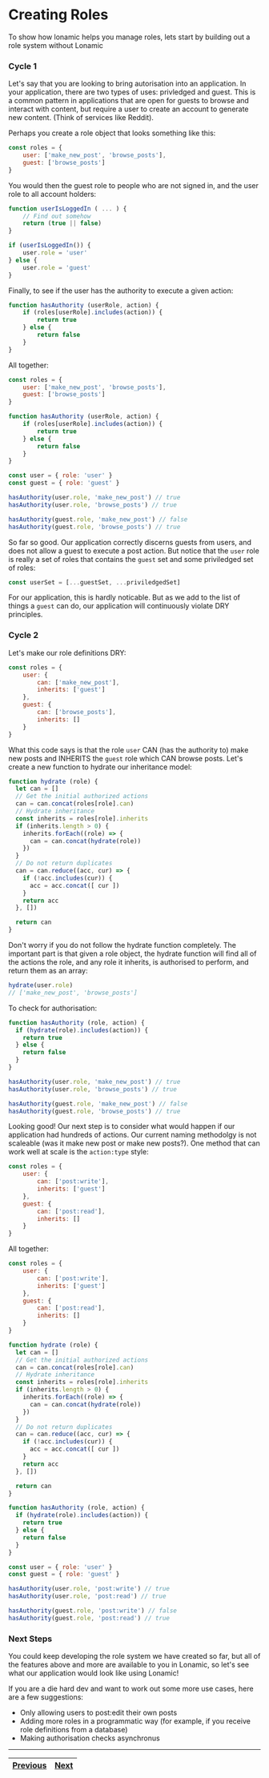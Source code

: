# Creating Roles

To show how lonamic helps you manage roles, lets start by building out a role system without Lonamic

### Cycle 1

Let's say that you are looking to bring autorisation into an application. In your application, there are two types of uses: privledged and guest. This is a common pattern in applications that are open for guests to browse and interact with content, but require a user to create an account to generate new content. \(Think of services like Reddit\).

Perhaps you create a role object that looks something like this:

```js
const roles = {
    user: ['make_new_post', 'browse_posts'],
    guest: ['browse_posts']
}
```

You would then the guest role to people who are not signed in, and the user role to all account holders:

```js
function userIsLoggedIn ( ... ) {
    // Find out somehow
    return (true || false)
}

if (userIsLoggedIn()) {
    user.role = 'user'
} else {
    user.role = 'guest'
}
```

Finally, to see if the user has the authority to execute a given action:

```js
function hasAuthority (userRole, action) {
    if (roles[userRole].includes(action)) {
        return true
    } else {
        return false
    }
}
```

All together:

```js
const roles = {
    user: ['make_new_post', 'browse_posts'],
    guest: ['browse_posts']
}

function hasAuthority (userRole, action) {
    if (roles[userRole].includes(action)) {
        return true
    } else {
        return false
    }
}

const user = { role: 'user' }
const guest = { role: 'guest' }

hasAuthority(user.role, 'make_new_post') // true
hasAuthority(user.role, 'browse_posts') // true

hasAuthority(guest.role, 'make_new_post') // false
hasAuthority(guest.role, 'browse_posts') // true
```

So far so good. Our application correctly discerns guests from users, and does not allow a guest to execute a post action. But notice that the `user` role is really a set of roles that contains the `guest` set and some priviledged set of roles:

```js
const userSet = [...guestSet, ...priviledgedSet]
```

For our application, this is hardly noticable. But as we add to the list of things a `guest` can do, our application will  continuously violate DRY principles.

### Cycle 2

Let's make our role definitions DRY:

```js
const roles = {
    user: {
        can: ['make_new_post'],
        inherits: ['guest']
    },
    guest: {
        can: ['browse_posts'],
        inherits: []
    }
}
```

What this code says is that the role `user` CAN \(has the authority to\) make new posts and INHERITS the `guest` role which CAN browse posts. Let's create a new function to hydrate our inheritance model:

```js
function hydrate (role) {
  let can = []
  // Get the initial authorized actions
  can = can.concat(roles[role].can)
  // Hydrate inheritance
  const inherits = roles[role].inherits
  if (inherits.length > 0) {
    inherits.forEach((role) => {
      can = can.concat(hydrate(role))
    })
  }
  // Do not return duplicates
  can = can.reduce((acc, cur) => {
    if (!acc.includes(cur)) {
      acc = acc.concat([ cur ])
    }
    return acc
  }, [])

  return can
}
```

Don't worry if you do not follow the hydrate function completely. The important part is that given a role object, the hydrate function will find all of the actions the role, and any role it inherits, is authorised to perform, and return them as an array:

```js
hydrate(user.role)
// ['make_new_post', 'browse_posts']
```

To check for authorisation:

```js
function hasAuthority (role, action) {
  if (hydrate(role).includes(action)) {
    return true
  } else {
    return false
  }
}

hasAuthority(user.role, 'make_new_post') // true
hasAuthority(user.role, 'browse_posts') // true

hasAuthority(guest.role, 'make_new_post') // false
hasAuthority(guest.role, 'browse_posts') // true
```

Looking good! Our next step is to consider what would happen if our application had hundreds of actions. Our current naming methodolgy is not scaleable \(was it make new post or make new posts?\). One method that can work well at scale is the `action:type` style:

```js
const roles = {
    user: {
        can: ['post:write'],
        inherits: ['guest']
    },
    guest: {
        can: ['post:read'],
        inherits: []
    }
}
```

All together:

```js
const roles = {
    user: {
        can: ['post:write'],
        inherits: ['guest']
    },
    guest: {
        can: ['post:read'],
        inherits: []
    }
}

function hydrate (role) {
  let can = []
  // Get the initial authorized actions
  can = can.concat(roles[role].can)
  // Hydrate inheritance
  const inherits = roles[role].inherits
  if (inherits.length > 0) {
    inherits.forEach((role) => {
      can = can.concat(hydrate(role))
    })
  }
  // Do not return duplicates
  can = can.reduce((acc, cur) => {
    if (!acc.includes(cur)) {
      acc = acc.concat([ cur ])
    }
    return acc
  }, [])

  return can
}

function hasAuthority (role, action) {
  if (hydrate(role).includes(action)) {
    return true
  } else {
    return false
  }
}

const user = { role: 'user' }
const guest = { role: 'guest' }

hasAuthority(user.role, 'post:write') // true
hasAuthority(user.role, 'post:read') // true

hasAuthority(guest.role, 'post:write') // false
hasAuthority(guest.role, 'post:read') // true
```

### Next Steps

You could keep developing the role system we have created so far, but all of the features above and more are available to you in Lonamic, so let's see what our application would look like using Lonamic!

If you are a die hard dev and want to work out some more use cases, here are a few suggestions:

* Only allowing users to post:edit their own posts
* Adding more roles in a programmatic way \(for example, if you receive role definitions from a database\)
* Making authorisation checks asynchronus

---

| [Previous](/usage.md) | [Next](/usage/lonamic-roles.md) |
| :--- | ---: |




